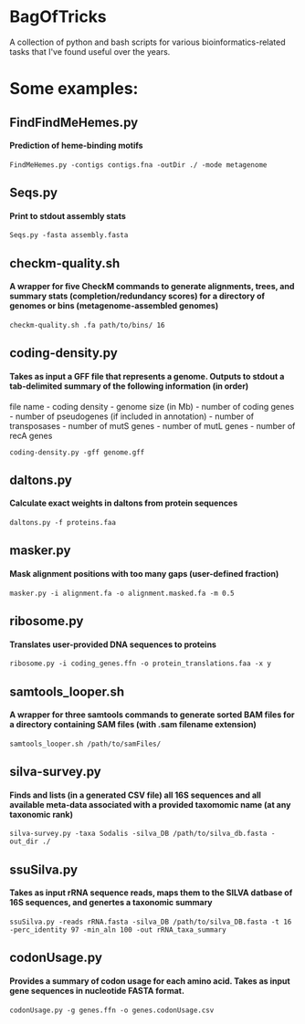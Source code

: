 # BagOfTricks
A collection of python and bash scripts for various bioinformatics-related tasks that I've found useful over the years.


# Some examples:
## FindFindMeHemes.py
#### Prediction of heme-binding motifs
    FindMeHemes.py -contigs contigs.fna -outDir ./ -mode metagenome

## Seqs.py
#### Print to stdout assembly stats
    Seqs.py -fasta assembly.fasta

## checkm-quality.sh
#### A wrapper for five CheckM commands to generate alignments, trees, and summary stats (completion/redundancy scores) for a directory of genomes or bins (metagenome-assembled genomes)
    checkm-quality.sh .fa path/to/bins/ 16

## coding-density.py
#### Takes as input a GFF file that represents a genome. Outputs to stdout a tab-delimited summary of the following information (in order)
file name - coding density - genome size (in Mb) - number of coding genes - number of pseudogenes (if included in annotation) - number of transposases - number of mutS genes - number of mutL genes - number of recA genes

    coding-density.py -gff genome.gff

## daltons.py
#### Calculate exact weights in daltons from protein sequences
    daltons.py -f proteins.faa

## masker.py
#### Mask alignment positions with too many gaps (user-defined fraction)
    masker.py -i alignment.fa -o alignment.masked.fa -m 0.5

## ribosome.py
#### Translates user-provided DNA sequences to proteins
    ribosome.py -i coding_genes.ffn -o protein_translations.faa -x y

## samtools_looper.sh
#### A wrapper for three samtools commands to generate sorted BAM files for a directory containing SAM files (with .sam filename extension)
    samtools_looper.sh /path/to/samFiles/

## silva-survey.py
#### Finds and lists (in a generated CSV file) all 16S sequences and all available meta-data associated with a provided taxomomic name (at any taxonomic rank)
    silva-survey.py -taxa Sodalis -silva_DB /path/to/silva_db.fasta -out_dir ./

## ssuSilva.py
#### Takes as input rRNA sequence reads, maps them to the SILVA datbase of 16S sequences, and genertes a taxonomic summary
    ssuSilva.py -reads rRNA.fasta -silva_DB /path/to/silva_DB.fasta -t 16 -perc_identity 97 -min_aln 100 -out rRNA_taxa_summary

## codonUsage.py
#### Provides a summary of codon usage for each amino acid. Takes as input gene sequences in nucleotide FASTA format.
    codonUsage.py -g genes.ffn -o genes.codonUsage.csv





